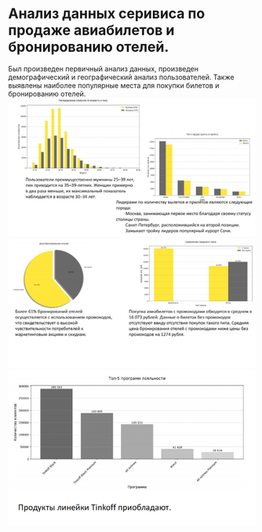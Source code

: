 # Анализ данных серивиса по продаже авиабилетов и бронированию отелей.
Был произведен первичный анализ данных, произведен демографический и географический анализ пользователей. 
Также выявлены наиболее популярные места для покупки билетов и бронированию отелей. 
![image](https://github.com/Nadya1004avt/Travel_analythics/blob/main/1.png)
![image](https://github.com/Nadya1004avt/Travel_analythics/blob/main/2.png)
![image](https://github.com/Nadya1004avt/Travel_analythics/blob/main/3.png)

